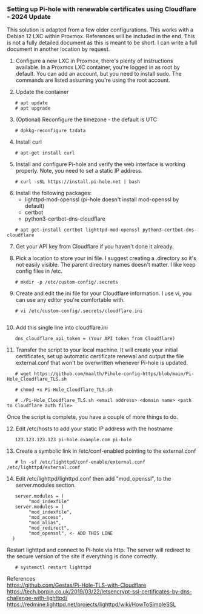 ### Setting up Pi-hole with renewable certificates using Cloudflare - 2024 Update

This solution is adapted from a few older configurations. This works with a Debian 12 LXC within Proxmox. References will be included in the end.
This is not a fully detailed document as this is meant to be short. I can write a full document in another location by request.

1. Configure a new LXC in Proxmox, there's plenty of instructions available. In a Proxmox LXC container, you're logged in as root by default.
You can add an account, but you need to install sudo. The commands are listed assuming you're using the root account.

2. Update the container

```
   # apt update
   # apt upgrade
```


3. (Optional) Reconfigure the timezone - the default is UTC

```
   # dpkkg-reconfigure tzdata
```


4. Install curl

```
   # apt-get install curl
```

5. Install and configure Pi-hole and verify the web interface is working properly. Note, you need to set a static IP address.  

```
   # curl -sSL https://install.pi-hole.net | bash
```


6. Install the following packages:
   - lighttpd-mod-openssl (pi-hole doesn't install mod-openssl by default)
   - certbot
   - python3-certbot-dns-cloudflare
 
```
   # apt get-install certbot lighttpd-mod-openssl python3-certbot-dns-cloudflare
```

7. Get your API key from Cloudflare if you haven't done it already.

8. Pick a location to store your ini file. I suggest creating a .directory so it's not easily visible. The parent directory names doesn't matter. I like keep config files in /etc.

```
   # mkdir -p /etc/custom-config/.secrets
```

9. Create and edit the ini file for your Cloudflare information. I use vi, you can use any editor you're comfortable with.

```
   # vi /etc/custom-config/.secrets/cloudflare.ini
  
```

10. Add this single line into cloudflare.ini

```
   dns_cloudflare_api_token = (Your API token from Cloudflare)
```
 

11. Transfer the script to your local machine. It will create your initial certificates, set up automatic certificate renewal and output the file external.conf that won't be overwritten whenever Pi-hole is updated.

```
   # wget https://github.com/maalth/Pihole-config-https/blob/main/Pi-Hole_Cloudflare_TLS.sh

   # chmod +x Pi-Hole_Cloudflare_TLS.sh

   # ./Pi-Hole_Cloudflare_TLS.sh <email address> <domain name> <path to Cloudflare auth file>
```

Once the script is complete, you have a couple of more things to do.

12. Edit /etc/hosts to add your static IP address with the hostname

``` 
   123.123.123.123 pi-hole.example.com pi-hole
```

13. Create a symbolic link in /etc/conf-enabled pointing to the external.conf  

```
   # ln -sf /etc/lighttpd/conf-enable/external.conf /etc/lighttpd/external.conf
```

14. Edit /etc/lighttpd/lighttpd.conf then add "mod_openssl", to the server.modules section.

```
   server.modules = (
        "mod_indexfile"
   server.modules = (
        "mod_indexfile",
        "mod_access",
        "mod_alias",
        "mod_redirect",
        "mod_openssl", <- ADD THIS LINE
  )
```      

Restart lighttpd and connect to Pi-hole via http. The server will redirect to the secure version of the site if everything is done correctly.

```
   # systemctl restart lighttpd
```


References  
https://github.com/Gestas/Pi-Hole-TLS-with-Cloudflare   
https://tech.borpin.co.uk/2019/03/22/letsencrypt-ssl-certificates-by-dns-challenge-with-lighttpd/  
https://redmine.lighttpd.net/projects/lighttpd/wiki/HowToSimpleSSL
